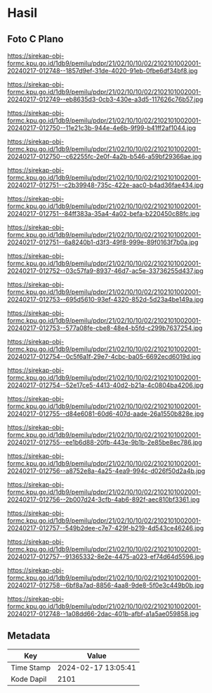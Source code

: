 # Hasil

## Foto C Plano

https://sirekap-obj-formc.kpu.go.id/1db9/pemilu/pdpr/21/02/10/10/02/2102101002001-20240217-012748--1857d9ef-31de-4020-91eb-0fbe6df34bf8.jpg

https://sirekap-obj-formc.kpu.go.id/1db9/pemilu/pdpr/21/02/10/10/02/2102101002001-20240217-012749--eb8635d3-0cb3-430e-a3d5-117626c76b57.jpg

https://sirekap-obj-formc.kpu.go.id/1db9/pemilu/pdpr/21/02/10/10/02/2102101002001-20240217-012750--11e21c3b-944e-4e6b-9f99-b41ff2af1044.jpg

https://sirekap-obj-formc.kpu.go.id/1db9/pemilu/pdpr/21/02/10/10/02/2102101002001-20240217-012750--c62255fc-2e0f-4a2b-b546-a59bf29366ae.jpg

https://sirekap-obj-formc.kpu.go.id/1db9/pemilu/pdpr/21/02/10/10/02/2102101002001-20240217-012751--c2b39948-735c-422e-aac0-b4ad36fae434.jpg

https://sirekap-obj-formc.kpu.go.id/1db9/pemilu/pdpr/21/02/10/10/02/2102101002001-20240217-012751--84ff383a-35a4-4a02-befa-b220450c88fc.jpg

https://sirekap-obj-formc.kpu.go.id/1db9/pemilu/pdpr/21/02/10/10/02/2102101002001-20240217-012751--6a8240b1-d3f3-49f8-999e-89f0163f7b0a.jpg

https://sirekap-obj-formc.kpu.go.id/1db9/pemilu/pdpr/21/02/10/10/02/2102101002001-20240217-012752--03c57fa9-8937-46d7-ac5e-33736255d437.jpg

https://sirekap-obj-formc.kpu.go.id/1db9/pemilu/pdpr/21/02/10/10/02/2102101002001-20240217-012753--695d5610-93ef-4320-852d-5d23a4be149a.jpg

https://sirekap-obj-formc.kpu.go.id/1db9/pemilu/pdpr/21/02/10/10/02/2102101002001-20240217-012753--577a08fe-cbe8-48e4-b5fd-c299b7637254.jpg

https://sirekap-obj-formc.kpu.go.id/1db9/pemilu/pdpr/21/02/10/10/02/2102101002001-20240217-012754--0c5f6a1f-29e7-4cbc-ba05-6692ecd6019d.jpg

https://sirekap-obj-formc.kpu.go.id/1db9/pemilu/pdpr/21/02/10/10/02/2102101002001-20240217-012754--52e17ce5-4413-40d2-b21a-4c0804ba4206.jpg

https://sirekap-obj-formc.kpu.go.id/1db9/pemilu/pdpr/21/02/10/10/02/2102101002001-20240217-012755--d84e6081-60d6-407d-aade-26a1550b828e.jpg

https://sirekap-obj-formc.kpu.go.id/1db9/pemilu/pdpr/21/02/10/10/02/2102101002001-20240217-012755--ee1b6d88-20fb-443e-9b1b-2e85be8ec786.jpg

https://sirekap-obj-formc.kpu.go.id/1db9/pemilu/pdpr/21/02/10/10/02/2102101002001-20240217-012756--a8752e8a-4a25-4ea9-994c-d026f50d2a4b.jpg

https://sirekap-obj-formc.kpu.go.id/1db9/pemilu/pdpr/21/02/10/10/02/2102101002001-20240217-012756--2b007d24-3cfb-4ab6-892f-aec810bf3361.jpg

https://sirekap-obj-formc.kpu.go.id/1db9/pemilu/pdpr/21/02/10/10/02/2102101002001-20240217-012757--549b2dee-c7e7-429f-b219-4d543ce46246.jpg

https://sirekap-obj-formc.kpu.go.id/1db9/pemilu/pdpr/21/02/10/10/02/2102101002001-20240217-012757--91365332-8e2e-4475-a023-ef74d64d5596.jpg

https://sirekap-obj-formc.kpu.go.id/1db9/pemilu/pdpr/21/02/10/10/02/2102101002001-20240217-012758--6bf8a7ad-8856-4aa8-9de8-5f0e3c449b0b.jpg

https://sirekap-obj-formc.kpu.go.id/1db9/pemilu/pdpr/21/02/10/10/02/2102101002001-20240217-012748--1a08dd66-2dac-401b-afbf-a1a5ae059858.jpg


## Metadata

| Key        | Value               |
| ---------- | ------------------- |
| Time Stamp | 2024-02-17 13:05:41 |
| Kode Dapil | 2101                |



